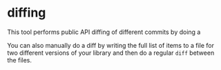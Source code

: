 # diffing

This tool performs public API diffing of different commits by doing a


You can also manually do a diff by writing the full list of items to a file for two different versions of your library and then do a regular `diff` between the files.


